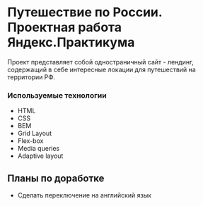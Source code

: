# Путешествие по России. Проектная работа Яндекс.Практикума


Проект представляет собой одностраничный сайт - лендинг, содержащий в себе интересные локации для путешествий на территории РФ.

### Используемые технологии
* HTML
* CSS
* BEM
* Grid Layout
* Flex-box
* Media queries
* Adaptive layout


## Планы по доработке
* Сделать переключение на английский язык

